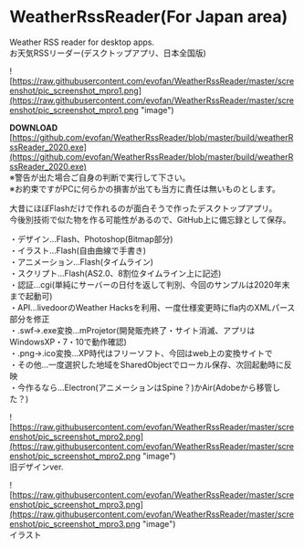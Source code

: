 # WeatherRssReader(For Japan area)
Weather RSS reader for desktop apps.  
お天気RSSリーダー(デスクトップアプリ、日本全国版)  

![https://raw.githubusercontent.com/evofan/WeatherRssReader/master/screenshot/pic_screenshot_mpro1.png](https://raw.githubusercontent.com/evofan/WeatherRssReader/master/screenshot/pic_screenshot_mpro1.png "image")  

**DOWNLOAD**  
[https://github.com/evofan/WeatherRssReader/blob/master/build/weatherRssReader_2020.exe](https://github.com/evofan/WeatherRssReader/blob/master/build/weatherRssReader_2020.exe)  
※警告が出た場合ご自身の判断で実行して下さい。  
※お約束ですがPCに何らかの損害が出ても当方に責任は無いものとします。

大昔にほぼFlashだけで作れるのが面白そうで作ったデスクトップアプリ。  
今後別技術で似た物を作る可能性があるので、GitHub上に備忘録として保存。  

・デザイン…Flash、Photoshop(Bitmap部分)  
・イラスト…Flash(自由曲線で手書き)  
・アニメーション…Flash(タイムライン)  
・スクリプト…Flash(AS2.0、8割位タイムライン上に記述)  
・認証…cgi(単純にサーバーの日付を返して判別、今回のサンプルは2020年末まで起動可)  
・API…livedoorのWeather Hacksを利用、一度仕様変更時にfla内のXMLパース部分を修正  
・.swf→.exe変換…mProjetor(開発販売終了・サイト消滅、アプリはWindowsXP・7・10で動作確認)  
・.png→.ico変換…XP時代はフリーソフト、今回はweb上の変換サイトで  
・その他…一度選択した地域をSharedObjectでローカル保存、次回起動時に反映  
・今作るなら…Electron(アニメーションはSpine？)かAir(Adobeから移管した？)  

![https://raw.githubusercontent.com/evofan/WeatherRssReader/master/screenshot/pic_screenshot_mpro2.png](https://raw.githubusercontent.com/evofan/WeatherRssReader/master/screenshot/pic_screenshot_mpro2.png "image")  
旧デザインver.  

![https://raw.githubusercontent.com/evofan/WeatherRssReader/master/screenshot/pic_screenshot_mpro3.png](https://raw.githubusercontent.com/evofan/WeatherRssReader/master/screenshot/pic_screenshot_mpro3.png "image")  
イラスト  
